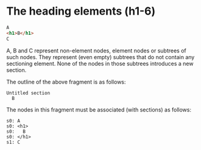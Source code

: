 
# The heading elements (h1-6)

```html
A
<h1>B</h1>
C
```

A, B and C represent non-element nodes, element nodes or subtrees of such nodes.
They represent (even empty) subtrees that do not contain any sectioning element.
None of the nodes in those subtrees introduces a new section.

The outline of the above fragment is as follows:

```
Untitled section
  B
```

The nodes in this fragment must be associated (with sections) as follows:

```
s0: A
s0: <h1>
s0:   B
s0: </h1>
s1: C
```
